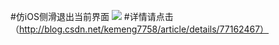 #仿iOS侧滑退出当前界面
![](http://img.blog.csdn.net/20170814154713374?watermark/2/text/aHR0cDovL2Jsb2cuY3Nkbi5uZXQva2VtZW5nNzc1OA==/font/5a6L5L2T/fontsize/400/fill/I0JBQkFCMA==/dissolve/70/gravity/Center)
#详情请点击（http://blog.csdn.net/kemeng7758/article/details/77162467）